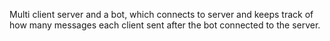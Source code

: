 Multi client server and a bot, which connects to server and keeps track of how many messages each client sent after the bot connected to the server.
